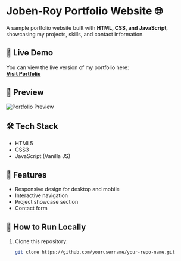 # Joben-Roy Portfolio Website 🌐

A sample portfolio website built with **HTML, CSS, and JavaScript**, showcasing my projects, skills, and contact information.

## 🔗 Live Demo
You can view the live version of my portfolio here:  
[**Visit Portfolio**](https://deepak-kumar-001.github.io/Joben-Roy-portfolio/)

## 📸 Preview
![Portfolio Preview](html_finalprojimages/homepage.png)

## 🛠️ Tech Stack
- HTML5
- CSS3
- JavaScript (Vanilla JS)

## 📂 Features
- Responsive design for desktop and mobile
- Interactive navigation
- Project showcase section
- Contact form

## 🚀 How to Run Locally
1. Clone this repository:
   ```bash
   git clone https://github.com/yourusername/your-repo-name.git
